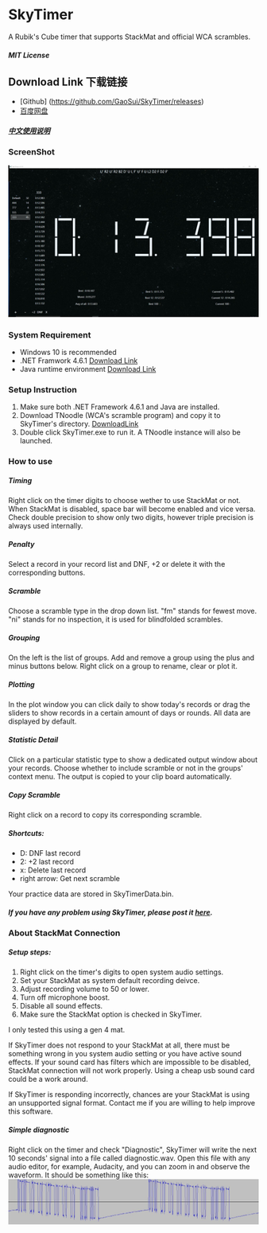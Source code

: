 # SkyTimer
A Rubik's Cube timer that supports StackMat and official WCA scrambles.

##### MIT License

## Download Link 下载链接
- [Github] (https://github.com/GaoSui/SkyTimer/releases)
- [百度网盘](http://pan.baidu.com/s/1dF7Faff)

##### [中文使用说明](README.zh-CN.md)

### ScreenShot
![UI of SkyTimer](ScreenShots/UI.jpg)

### System Requirement
- Windows 10 is recommended
- .NET Framwork 4.6.1 [Download Link](https://www.microsoft.com/net/download)
- Java runtime environment [Download Link](http://www.java.com)

### Setup Instruction
1. Make sure both .NET Framework 4.6.1 and Java are installed.
2. Download TNoodle (WCA's scramble program) and copy it to SkyTimer's directory. [DownloadLink](https://www.worldcubeassociation.org/regulations/scrambles/tnoodle/TNoodle-WCA-0.11.1.jar) 
3. Double click SkyTimer.exe to run it. A TNoodle instance will also be launched.

### How to use
##### Timing
Right click on the timer digits to choose wether to use StackMat or not. When StackMat is disabled, space bar will become enabled and vice versa. Check double precision to show only two digits, however triple precision is always used internally.
##### Penalty
Select a record in your record list and DNF, +2 or delete it with the corresponding buttons.
##### Scramble
Choose a scramble type in the drop down list. "fm" stands for fewest move. "ni" stands for no inspection, it is used for blindfolded scrambles. 
##### Grouping
On the left is the list of groups. Add and remove a group using the plus and minus buttons below. Right click on a group to rename, clear or plot it.
##### Plotting
In the plot window you can click daily to show today's records or drag the sliders to show records in a certain amount of days or rounds. All data are displayed by default.
##### Statistic Detail
Click on a particular statistic type to show a dedicated output window about your records. Choose whether to include scramble or not in the groups' context menu. The output is copied to your clip board automatically. 
##### Copy Scramble
Right click on a record to copy its corresponding scramble.
##### Shortcuts:
- D: DNF last record
- 2: +2 last record
- x: Delete last record
- right arrow: Get next scramble

Your practice data are stored in SkyTimerData.bin.

##### If you have any problem using SkyTimer, please post it [here](https://github.com/GaoSui/SkyTimer/issues).

### About StackMat Connection
##### Setup steps:
1. Right click on the timer's digits to open system audio settings.
2. Set your StackMat as system default recording deivce.
3. Adjust recording volume to 50 or lower.
4. Turn off microphone boost.
5. Disable all sound effects.
6. Make sure the StackMat option is checked in SkyTimer.

I only tested this using a gen 4 mat. 

If SkyTimer does not respond to your StackMat at all, there must be something wrong in you system audio setting or you have active sound effects. If your sound card has filters which are impossible to be disabled, StackMat connection will not work properly. Using a cheap usb sound card could be a work around.

If SkyTimer is responding incorrectly, chances are your StackMat is using an unsupported signal format. Contact me if you are willing to help improve this software.

##### Simple diagnostic
Right click on the timer and check "Diagnostic", SkyTimer will write the next 10 seconds' signal into a file called diagnostic.wav. Open this file with any audio editor, for example, Audacity, and you can zoom in and observe the waveform. It should be something like this: ![Image of a valid singal](ScreenShots/ValidSignal.jpg)
